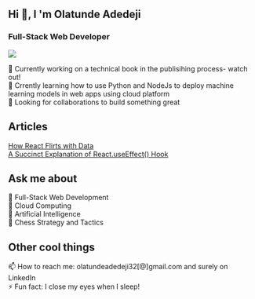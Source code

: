 ##  Hi 👋, I 'm Olatunde Adedeji
### Full-Stack Web Developer
![](https://komarev.com/ghpvc/?username=olatundeadedeji&color=green)

🔭 Currently working on a technical book in the publisihing process- watch out!<br>
🌱 Crrently learning how to use Python and NodeJs to deploy machine learning models in web apps using cloud platform<br>
👯 Looking for collaborations to build something great<br>

## Articles

[How React Flirts with Data](https://dev.to/olatundeadedeji/how-react-flirts-with-data-4o2o)<br>
[A Succinct Explanation of React.useEffect() Hook](https://dev.to/olatundeadedeji/a-succinct-explanation-of-reactuseeffect-hook-3eo4)

  
 ## Ask me about

  💬  Full-Stack Web Development<br>
  💬  Cloud Computing<br>
  💬  Artificial Intelligence<br>
  💬  Chess Strategy and Tactics<br>

  
## Other cool things

📫 How to reach me: olatundeadedeji32[@]gmail.com and surely on <Link>LinkedIn</Link><br>
⚡ Fun fact: I close my eyes when I sleep!<br>
  

